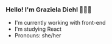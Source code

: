 ### Hello! I'm Graziela Diehl 👋👩‍💻

- I'm currently working with front-end
- I'm studying React
- Pronouns: she/her


